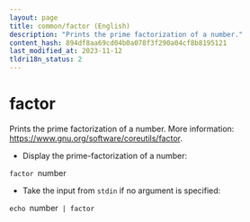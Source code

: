 ```yaml
---
layout: page
title: common/factor (English)
description: "Prints the prime factorization of a number."
content_hash: 894df8aa69cd04b0a078f3f290a04cf8b8195121
last_modified_at: 2023-11-12
tldri18n_status: 2
---
```

# factor

Prints the prime factorization of a number.
More information: <https://www.gnu.org/software/coreutils/factor>.

- Display the prime-factorization of a number:

`factor `<span class="tldr-var badge badge-pill bg-dark-lm bg-white-dm text-white-lm text-dark-dm font-weight-bold">number</span>

- Take the input from `stdin` if no argument is specified:

`echo `<span class="tldr-var badge badge-pill bg-dark-lm bg-white-dm text-white-lm text-dark-dm font-weight-bold">number</span>` | factor`
